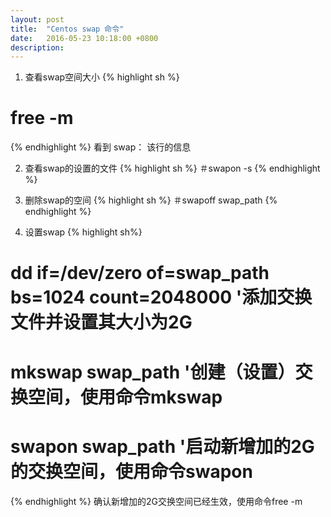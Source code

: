 ```yaml
---
layout: post
title:  "Centos swap 命令"
date:   2016-05-23 10:18:00 +0800
description: 
---
```


1. 查看swap空间大小
{% highlight sh %}
# free -m
{% endhighlight %}
看到 swap： 该行的信息

2. 查看swap的设置的文件
{% highlight sh %}
＃swapon -s
{% endhighlight %}

3. 删除swap的空间
{% highlight sh %}
＃swapoff  swap_path
{% endhighlight %}

4. 设置swap
{% highlight sh%}
# dd if=/dev/zero of=swap_path bs=1024 count=2048000      '添加交换文件并设置其大小为2G
# mkswap swap_path   '创建（设置）交换空间，使用命令mkswap
# swapon swap_path   '启动新增加的2G的交换空间，使用命令swapon 
{% endhighlight %}
确认新增加的2G交换空间已经生效，使用命令free -m

